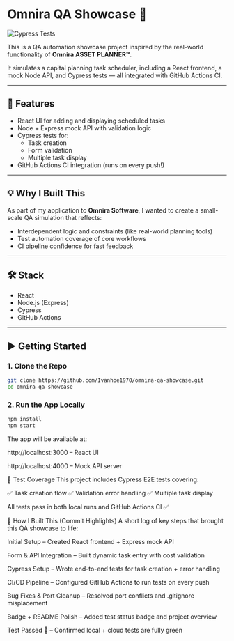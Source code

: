 # Omnira QA Showcase 🚀
![Cypress Tests](https://github.com/Ivanhoe1970/omnira-qa-showcase/actions/workflows/cypress.yml/badge.svg)

This is a QA automation showcase project inspired by the real-world functionality of **Omnira ASSET PLANNER™**.

It simulates a capital planning task scheduler, including a React frontend, a mock Node API, and Cypress tests — all integrated with GitHub Actions CI.

---

## 🧩 Features

- React UI for adding and displaying scheduled tasks  
- Node + Express mock API with validation logic  
- Cypress tests for:  
  - Task creation  
  - Form validation  
  - Multiple task display  
- GitHub Actions CI integration (runs on every push!)

---

## 💡 Why I Built This

As part of my application to **Omnira Software**, I wanted to create a small-scale QA simulation that reflects:

- Interdependent logic and constraints (like real-world planning tools)  
- Test automation coverage of core workflows  
- CI pipeline confidence for fast feedback

---

## 🛠️ Stack

- React  
- Node.js (Express)  
- Cypress  
- GitHub Actions

---

## ▶️ Getting Started

### 1. Clone the Repo

```bash
git clone https://github.com/Ivanhoe1970/omnira-qa-showcase.git
cd omnira-qa-showcase
```

### 2. Run the App Locally

```bash
npm install
npm start
```

The app will be available at:

http://localhost:3000 – React UI

http://localhost:4000 – Mock API server


🧪 Test Coverage
This project includes Cypress E2E tests covering:

✅ Task creation flow
✅ Validation error handling
✅ Multiple task display

All tests pass in both local runs and GitHub Actions CI ✅

🧱 How I Built This (Commit Highlights)
A short log of key steps that brought this QA showcase to life:

Initial Setup – Created React frontend + Express mock API

Form & API Integration – Built dynamic task entry with cost validation

Cypress Setup – Wrote end-to-end tests for task creation + error handling

CI/CD Pipeline – Configured GitHub Actions to run tests on every push

Bug Fixes & Port Cleanup – Resolved port conflicts and .gitignore misplacement

Badge + README Polish – Added test status badge and project overview

Test Passed 🎉 – Confirmed local + cloud tests are fully green